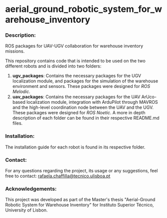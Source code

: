 # aerial_ground_robotic_system_for_warehouse_inventory
### Description:
ROS packages for UAV-UGV collaboration for warehouse inventory missions.

This repository contains code that is intended to be used on the two different robots and is divided into two folders:

 1. **ugv_packages**: Contains the necessary packages for the UGV localization module, and packages for the simulation of the warehouse environment and sensors. These packages were designed for *ROS Melodic*.
 2.  **uav_packages**: Contains the necessary packages for the UAV ArUco-based localization module, integration with ArduPilot through MAVROS and the high-level coordination node between the UAV and the UGV. These packages were designed for *ROS Noetic*.
A more in depth description of each folder can be found in their respective README.md files.

### Installation:
The installation guide for each robot is found in its respective folder.
 
### Contact:
For any questions regarding the project, its usage or any suggestions, feel free to contact:  [rafaela.chaffilla@tecnico.ulisboa.pt](mailto:rafaela.chaffilla@tecnico.ulisboa.pt)

### Acknowledgements:
This project was developed as part of the Master's thesis "Aerial-Ground Robotic System for Warehouse Inventory" for Instituto Superior Técnico, University of Lisbon.